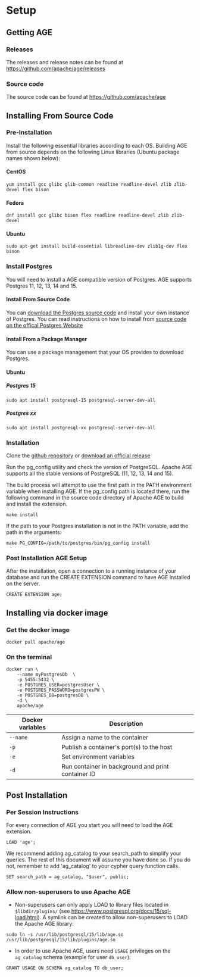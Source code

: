 # Setup

## Getting AGE

### Releases

The releases and release notes can be found at <https://github.com/apache/age/releases>

### Source code

The source code can be found at <https://github.com/apache/age>

## Installing From Source Code

### Pre-Installation

Install the following essential libraries according to each OS.
Building AGE from source depends on the following Linux libraries (Ubuntu package names shown below):

#### CentOS

```console
yum install gcc glibc glib-common readline readline-devel zlib zlib-devel flex bison
```

#### Fedora

```console
dnf install gcc glibc bison flex readline readline-devel zlib zlib-devel
```

#### Ubuntu

```console
sudo apt-get install build-essential libreadline-dev zlib1g-dev flex bison
```

### Install Postgres

You will need to install a AGE compatible version of Postgres. AGE supports Postgres 11, 12, 13, 14 and 15.

#### Install From Source Code

You can <a href='https://www.postgresql.org/download/'>download the Postgres source code</a> and install your own instance of Postgres. You can read instructions on how to install from <a href='https://www.postgresql.org/docs/15/installation.html'>source code on the offical Postgres Website</a>

#### Install From a Package Manager

You can use a package management that your OS provides to download Postgres.

#### Ubuntu

##### Postgres 15

```
sudo apt install postgresql-15 postgresql-server-dev-all
```

##### Postgres xx
```
sudo apt install postgresql-xx postgresql-server-dev-all
```

### Installation

Clone the <a href='https://github.com/apache/age'>github repository</a> or <a href='https://github.com/apache/age/releases'>download an official release</a>

Run the pg_config utility and check the version of PostgreSQL. Apache AGE supports all the stable versions of PostgreSQL (11, 12, 13, 14 and 15).

The build process will attempt to use the first path in the PATH environment variable when installing AGE. If the pg_config path is located there, run the following command in the source code directory of Apache AGE to build and install the extension.

```console
make install
```

If the path to your Postgres installation is not in the PATH variable, add the path in the arguments:

```console
make PG_CONFIG=/path/to/postgres/bin/pg_config install
```

### Post Installation AGE Setup


After the installation, open a connection to a running instance of your database and run the CREATE EXTENSION command to have AGE installed on the server.

```postgresql
CREATE EXTENSION age;
```

## Installing via docker image

### Get the docker image

```shell
docker pull apache/age
```

### On the terminal

```shell
docker run \
    --name myPostgresDb  \
    -p 5455:5432 \
    -e POSTGRES_USER=postgresUser \
    -e POSTGRES_PASSWORD=postgresPW \
    -e POSTGRES_DB=postgresDB \
    -d \
    apache/age
```

| Docker variables | Description                                        |
| ---------------- | -------------------------------------------------- |
| `--name `        | Assign a name to the container                     |
| `-p`             | Publish a container's port(s) to the host          |
| `-e`             | Set environment variables                          |
| `-d`             | Run container in background and print container ID |


## Post Installation

### Per Session Instructions

For every connection of AGE you start you will need to load the AGE extension.

```postgresql
LOAD 'age';
```

We recommend adding ag_catalog to your search_path to simplify your queries. The rest of this document will assume you have done so. If you do not, remember to add 'ag_catalog' to your cypher query function calls.

```postgresql
SET search_path = ag_catalog, "$user", public;
```

### Allow non-superusers to use Apache AGE

* Non-superusers can only apply LOAD to library files located in `$libdir/plugins/` (see <https://www.postgresql.org/docs/15/sql-load.html>). A symlink can be created to allow non-superusers to LOAD the Apache AGE library:

```console
sudo ln -s /usr/lib/postgresql/15/lib/age.so /usr/lib/postgresql/15/lib/plugins/age.so
```

* In order to use Apache AGE, users need `USAGE` privileges on the `ag_catalog` schema (example for user `db_user`):

```postgresql
GRANT USAGE ON SCHEMA ag_catalog TO db_user;
```
